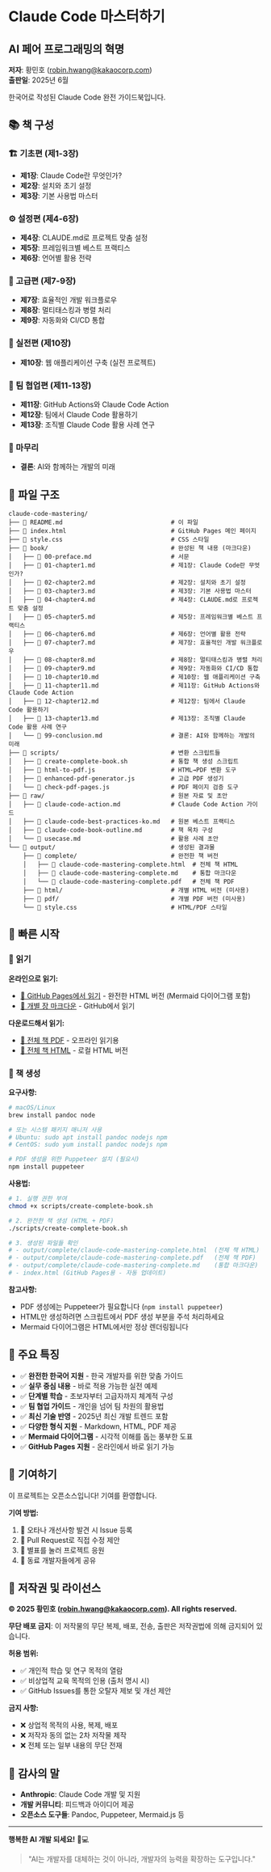 # Claude Code 마스터하기
## AI 페어 프로그래밍의 혁명

**저자**: 황민호 (robin.hwang@kakaocorp.com)  
**출판일**: 2025년 6월  

한국어로 작성된 Claude Code 완전 가이드북입니다.

## 📚 책 구성

### 🏗️ 기초편 (제1-3장)
- **제1장**: Claude Code란 무엇인가?
- **제2장**: 설치와 초기 설정
- **제3장**: 기본 사용법 마스터

### ⚙️ 설정편 (제4-6장)
- **제4장**: CLAUDE.md로 프로젝트 맞춤 설정
- **제5장**: 프레임워크별 베스트 프랙티스
- **제6장**: 언어별 활용 전략

### 🚀 고급편 (제7-9장)
- **제7장**: 효율적인 개발 워크플로우
- **제8장**: 멀티태스킹과 병렬 처리
- **제9장**: 자동화와 CI/CD 통합

### 💼 실전편 (제10장)
- **제10장**: 웹 애플리케이션 구축 (실전 프로젝트)

### 👥 팀 협업편 (제11-13장)
- **제11장**: GitHub Actions와 Claude Code Action
- **제12장**: 팀에서 Claude Code 활용하기
- **제13장**: 조직별 Claude Code 활용 사례 연구

### 📖 마무리
- **결론**: AI와 함께하는 개발의 미래

## 📁 파일 구조

```
claude-code-mastering/
├── 📄 README.md                              # 이 파일
├── 📄 index.html                             # GitHub Pages 메인 페이지
├── 📄 style.css                              # CSS 스타일
├── 📁 book/                                  # 완성된 책 내용 (마크다운)
│   ├── 📄 00-preface.md                      # 서문
│   ├── 📄 01-chapter1.md                     # 제1장: Claude Code란 무엇인가?
│   ├── 📄 02-chapter2.md                     # 제2장: 설치와 초기 설정
│   ├── 📄 03-chapter3.md                     # 제3장: 기본 사용법 마스터
│   ├── 📄 04-chapter4.md                     # 제4장: CLAUDE.md로 프로젝트 맞춤 설정
│   ├── 📄 05-chapter5.md                     # 제5장: 프레임워크별 베스트 프랙티스
│   ├── 📄 06-chapter6.md                     # 제6장: 언어별 활용 전략
│   ├── 📄 07-chapter7.md                     # 제7장: 효율적인 개발 워크플로우
│   ├── 📄 08-chapter8.md                     # 제8장: 멀티태스킹과 병렬 처리
│   ├── 📄 09-chapter9.md                     # 제9장: 자동화와 CI/CD 통합
│   ├── 📄 10-chapter10.md                    # 제10장: 웹 애플리케이션 구축
│   ├── 📄 11-chapter11.md                    # 제11장: GitHub Actions와 Claude Code Action
│   ├── 📄 12-chapter12.md                    # 제12장: 팀에서 Claude Code 활용하기
│   ├── 📄 13-chapter13.md                    # 제13장: 조직별 Claude Code 활용 사례 연구
│   └── 📄 99-conclusion.md                   # 결론: AI와 함께하는 개발의 미래
├── 📁 scripts/                               # 변환 스크립트들
│   ├── 🔧 create-complete-book.sh            # 통합 책 생성 스크립트
│   ├── 🔧 html-to-pdf.js                     # HTML→PDF 변환 도구
│   ├── 🔧 enhanced-pdf-generator.js          # 고급 PDF 생성기
│   └── 🔧 check-pdf-pages.js                 # PDF 페이지 검증 도구
├── 📁 raw/                                   # 원본 자료 및 초안
│   ├── 📄 claude-code-action.md              # Claude Code Action 가이드
│   ├── 📄 claude-code-best-practices-ko.md   # 원본 베스트 프랙티스
│   ├── 📄 claude-code-book-outline.md        # 책 목차 구성
│   └── 📄 usecase.md                         # 활용 사례 초안
└── 📁 output/                                # 생성된 결과물
    ├── 📁 complete/                          # 완전한 책 버전
    │   ├── 📄 claude-code-mastering-complete.html  # 전체 책 HTML
    │   ├── 📄 claude-code-mastering-complete.md    # 통합 마크다운
    │   └── 📄 claude-code-mastering-complete.pdf   # 전체 책 PDF
    ├── 📁 html/                              # 개별 HTML 버전 (미사용)
    ├── 📁 pdf/                               # 개별 PDF 버전 (미사용)
    └── 📄 style.css                          # HTML/PDF 스타일
```

## 🚀 빠른 시작

### 📖 읽기

**온라인으로 읽기:**
- [📄 GitHub Pages에서 읽기](https://revfactory.github.io/claude-code-mastering/) - 완전한 HTML 버전 (Mermaid 다이어그램 포함)
- [📖 개별 장 마크다운](book/) - GitHub에서 읽기

**다운로드해서 읽기:**
- [📄 전체 책 PDF](output/complete/claude-code-mastering-complete.pdf) - 오프라인 읽기용
- [📄 전체 책 HTML](output/complete/claude-code-mastering-complete.html) - 로컬 HTML 버전

### 🔧 책 생성

**요구사항:**
```bash
# macOS/Linux
brew install pandoc node

# 또는 시스템 패키지 매니저 사용
# Ubuntu: sudo apt install pandoc nodejs npm
# CentOS: sudo yum install pandoc nodejs npm

# PDF 생성을 위한 Puppeteer 설치 (필요시)
npm install puppeteer
```

**사용법:**
```bash
# 1. 실행 권한 부여
chmod +x scripts/create-complete-book.sh

# 2. 완전한 책 생성 (HTML + PDF)
./scripts/create-complete-book.sh

# 3. 생성된 파일들 확인
# - output/complete/claude-code-mastering-complete.html  (전체 책 HTML)
# - output/complete/claude-code-mastering-complete.pdf   (전체 책 PDF)
# - output/complete/claude-code-mastering-complete.md    (통합 마크다운)
# - index.html (GitHub Pages용 - 자동 업데이트)
```

**참고사항:**
- PDF 생성에는 Puppeteer가 필요합니다 (`npm install puppeteer`)
- HTML만 생성하려면 스크립트에서 PDF 생성 부분을 주석 처리하세요
- Mermaid 다이어그램은 HTML에서만 정상 렌더링됩니다

## 🎯 주요 특징

- ✅ **완전한 한국어 지원** - 한국 개발자를 위한 맞춤 가이드
- ✅ **실무 중심 내용** - 바로 적용 가능한 실전 예제
- ✅ **단계별 학습** - 초보자부터 고급자까지 체계적 구성
- ✅ **팀 협업 가이드** - 개인을 넘어 팀 차원의 활용법
- ✅ **최신 기술 반영** - 2025년 최신 개발 트렌드 포함
- ✅ **다양한 형식 지원** - Markdown, HTML, PDF 제공
- ✅ **Mermaid 다이어그램** - 시각적 이해를 돕는 풍부한 도표
- ✅ **GitHub Pages 지원** - 온라인에서 바로 읽기 가능

## 🤝 기여하기

이 프로젝트는 오픈소스입니다! 기여를 환영합니다.

**기여 방법:**
1. 📝 오타나 개선사항 발견 시 Issue 등록
2. 🔀 Pull Request로 직접 수정 제안
3. 🌟 별표를 눌러 프로젝트 응원
4. 📢 동료 개발자들에게 공유

## 📄 저작권 및 라이선스

**© 2025 황민호 (robin.hwang@kakaocorp.com). All rights reserved.**

**무단 배포 금지**: 이 저작물의 무단 복제, 배포, 전송, 출판은 저작권법에 의해 금지되어 있습니다.

**허용 범위:**
- ✅ 개인적 학습 및 연구 목적의 열람
- ✅ 비상업적 교육 목적의 인용 (출처 명시 시)
- ✅ GitHub Issues를 통한 오탈자 제보 및 개선 제안

**금지 사항:**
- ❌ 상업적 목적의 사용, 복제, 배포
- ❌ 저작자 동의 없는 2차 저작물 제작
- ❌ 전체 또는 일부 내용의 무단 전재

## 🙏 감사의 말

- **Anthropic**: Claude Code 개발 및 지원
- **개발 커뮤니티**: 피드백과 아이디어 제공
- **오픈소스 도구들**: Pandoc, Puppeteer, Mermaid.js 등

---

**행복한 AI 개발 되세요!** 🤖💻

> "AI는 개발자를 대체하는 것이 아니라, 개발자의 능력을 확장하는 도구입니다."
